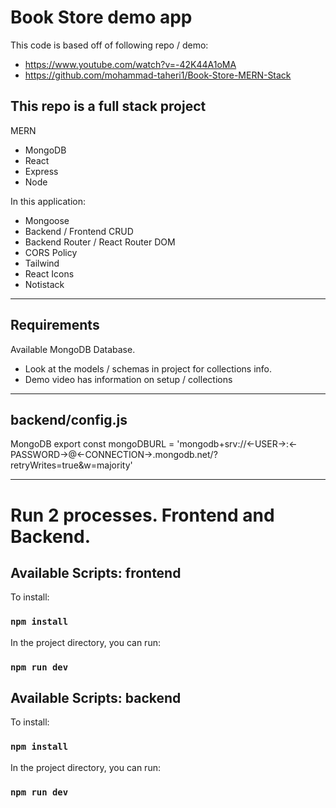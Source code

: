 # Book Store demo app

This code is based off of following repo / demo:
- https://www.youtube.com/watch?v=-42K44A1oMA
- https://github.com/mohammad-taheri1/Book-Store-MERN-Stack

This repo is a full stack project
---
MERN
- MongoDB
- React
- Express
- Node


In this application:
- Mongoose
- Backend / Frontend CRUD
- Backend Router / React Router DOM
- CORS Policy
- Tailwind
- React Icons
- Notistack

---
## Requirements
Available MongoDB Database.
- Look at the models / schemas in project for collections info.
- Demo video has information on setup / collections

---
## backend/config.js
MongoDB
export const mongoDBURL =
'mongodb+srv://<-USER->:<-PASSWORD->@<-CONNECTION->.mongodb.net/?retryWrites=true&w=majority'




---
# Run 2 processes. Frontend and Backend.


## Available Scripts: frontend

To install:

### `npm install`

In the project directory, you can run:

### `npm run dev`


## Available Scripts: backend

To install:

### `npm install`

In the project directory, you can run:

### `npm run dev`

